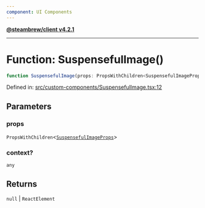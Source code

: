 ```yaml
---
component: UI Components
---
```


[**@steambrew/client v4.2.1**](../README.md)

***

# Function: SuspensefulImage()

```ts
function SuspensefulImage(props: PropsWithChildren<SuspensefulImageProps>, context?: any): null | ReactElement
```

Defined in: [src/custom-components/SuspensefulImage.tsx:12](https://github.com/SteamClientHomebrew/SDK/blob/main/typescript-packages/client/src/custom-components/SuspensefulImage.tsx#L12)

## Parameters

### props

`PropsWithChildren`\<[`SuspensefulImageProps`](../interfaces/SuspensefulImageProps.md)\>

### context?

`any`

## Returns

`null` \| `ReactElement`
